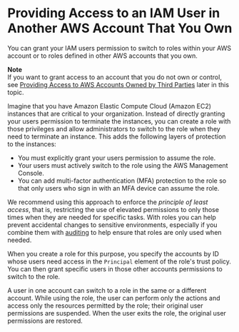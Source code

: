 # Providing Access to an IAM User in Another AWS Account That You Own<a name="id_roles_common-scenarios_aws-accounts"></a>

You can grant your IAM users permission to switch to roles within your AWS account or to roles defined in other AWS accounts that you own\. 

**Note**  
If you want to grant access to an account that you do not own or control, see [Providing Access to AWS Accounts Owned by Third Parties](id_roles_common-scenarios_third-party.md) later in this topic\. 

Imagine that you have Amazon Elastic Compute Cloud \(Amazon EC2\) instances that are critical to your organization\. Instead of directly granting your users permission to terminate the instances, you can create a role with those privileges and allow administrators to switch to the role when they need to terminate an instance\. This adds the following layers of protection to the instances:
+ You must explicitly grant your users permission to assume the role\.
+ Your users must actively switch to the role using the AWS Management Console\.
+ You can add multi\-factor authentication \(MFA\) protection to the role so that only users who sign in with an MFA device can assume the role\.

We recommend using this approach to enforce the *principle of least access*, that is, restricting the use of elevated permissions to only those times when they are needed for specific tasks\. With roles you can help prevent accidental changes to sensitive environments, especially if you combine them with [auditing](cloudtrail-integration.md) to help ensure that roles are only used when needed\.

When you create a role for this purpose, you specify the accounts by ID whose users need access in the `Principal` element of the role's trust policy\. You can then grant specific users in those other accounts permissions to switch to the role\.

A user in one account can switch to a role in the same or a different account\. While using the role, the user can perform only the actions and access only the resources permitted by the role; their original user permissions are suspended\. When the user exits the role, the original user permissions are restored\.